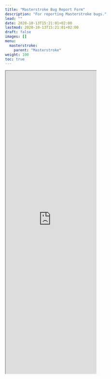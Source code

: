 ```yaml
---
title: "Masterstroke Bug Report Form"
description: "For reporting Masterstroke bugs."
lead: ""
date: 2020-10-13T15:21:01+02:00
lastmod: 2020-10-13T15:21:01+02:00
draft: false
images: []
menu:
  masterstroke:
    parent: "Masterstroke"
weight: 100
toc: true
---
```


<div class="asana-embed-container"><link rel="stylesheet" href="https://form.asana.com/static/asana-form-embed-style.css"/><iframe style="height: 1000px;" class="asana-embed-iframe" src="https://form.asana.com/?k=lMHTz10cQeFHy9kha2MdHw&d=1202685114827965&embed=true"></iframe><div class="asana-embed-footer"><a rel="nofollow noopener" target="_blank" class="asana-embed-footer-link" href="https://asana.com/?utm_source=embedded_form"><span class="asana-embed-footer-text Typography Typography--s"></span><div class="asana-embed-footer-logo" role="img" aria-label="Logo of Asana"></div></a></div></div>